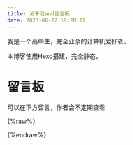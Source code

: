 ```yaml
---
title: 关于我and留言板
date: 2023-06-22 19:28:27
---
```


我是一个高中生，完全业余的计算机爱好者。

本博客使用Hexo搭建，完全静态。

# 留言板
可以在下方留言，作者会不定期查看

{%raw%}
<script src="https://giscus.app/client.js"
        data-repo="blockhaity/blockHaity.github.io"
        data-repo-id="R_kgDOJoGsSA"
        data-category="about"
        data-category-id="DIC_kwDOJoGsSM4CXkzq"
        data-mapping="url"
        data-strict="0"
        data-reactions-enabled="1"
        data-emit-metadata="0"
        data-input-position="top"
        data-theme="preferred_color_scheme"
        data-lang="zh-CN"
        data-loading="lazy"
        crossorigin="anonymous"
        async>
</script>
{%endraw%}